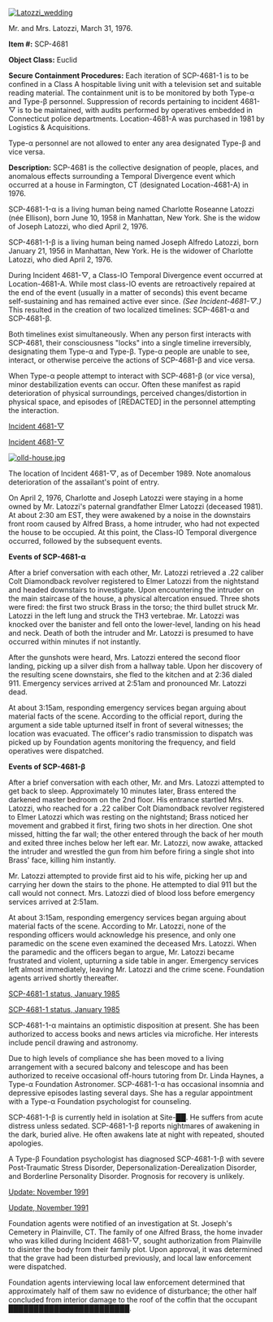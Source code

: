 [![Latozzi_wedding](http://scp-wiki.wdfiles.com/local--resized-images/scp-4681/Latozzi_wedding/medium.jpg)](http://www.scp-wiki.net/local--files/scp-4681/Latozzi_wedding)

Mr. and Mrs. Latozzi, March 31, 1976.

**Item #:** SCP-4681

**Object Class:** Euclid

**Secure Containment Procedures:** Each iteration of SCP-4681-1 is to be confined in a Class A hospitable living unit with a television set and suitable reading material. The containment unit is to be monitored by both Type-α and Type-β personnel. Suppression of records pertaining to incident 4681-▽ is to be maintained, with audits performed by operatives embedded in Connecticut police departments. Location-4681-A was purchased in 1981 by Logistics & Acquisitions.

Type-α personnel are not allowed to enter any area designated Type-β and vice versa.

**Description:** SCP-4681 is the collective designation of people, places, and anomalous effects surrounding a Temporal Divergence event which occurred at a house in Farmington, CT (designated Location-4681-A) in 1976.

SCP-4681-1-α is a living human being named Charlotte Roseanne Latozzi (née Ellison), born June 10, 1958 in Manhattan, New York. She is the widow of Joseph Latozzi, who died April 2, 1976.

SCP-4681-1-β is a living human being named Joseph Alfredo Latozzi, born January 21, 1956 in Manhattan, New York. He is the widower of Charlotte Latozzi, who died April 2, 1976.

During Incident 4681-▽, a Class-IO Temporal Divergence event occurred at Location-4681-A. While most class-IO events are retroactively repaired at the end of the event (usually in a matter of seconds) this event became self-sustaining and has remained active ever since. _(See Incident-4681-▽.)_ This resulted in the creation of two localized timelines: SCP-4681-α and SCP-4681-β.

Both timelines exist simultaneously. When any person first interacts with SCP-4681, their consciousness "locks" into a single timeline irreversibly, designating them Type-α and Type-β. Type-α people are unable to see, interact, or otherwise perceive the actions of SCP-4681-β and vice versa.

When Type-α people attempt to interact with SCP-4681-β (or vice versa), minor destabilization events can occur. Often these manifest as rapid deterioration of physical surroundings, perceived changes/distortion in physical space, and episodes of \[REDACTED\] in the personnel attempting the interaction.

[Incident 4681-▽](javascript:;)

[Incident 4681-▽](javascript:;)

[![olld-house.jpg](http://scp-wiki.wdfiles.com/local--files/scp-4681/olld-house.jpg)](http://www.scp-wiki.net/local--files/scp-4681/olld-house.jpg)

The location of Incident 4681-▽, as of December 1989. Note anomalous deterioration of the assailant's point of entry.

On April 2, 1976, Charlotte and Joseph Latozzi were staying in a home owned by Mr. Latozzi's paternal grandfather Elmer Latozzi (deceased 1981). At about 2:30 am EST, they were awakened by a noise in the downstairs front room caused by Alfred Brass, a home intruder, who had not expected the house to be occupied. At this point, the Class-IO Temporal divergence occurred, followed by the subsequent events.

**Events of SCP-4681-α**

After a brief conversation with each other, Mr. Latozzi retrieved a .22 caliber Colt Diamondback revolver registered to Elmer Latozzi from the nightstand and headed downstairs to investigate. Upon encountering the intruder on the main staircase of the house, a physical altercation ensued. Three shots were fired: the first two struck Brass in the torso; the third bullet struck Mr. Latozzi in the left lung and struck the TH3 vertebrae. Mr. Latozzi was knocked over the banister and fell onto the lower-level, landing on his head and neck. Death of both the intruder and Mr. Latozzi is presumed to have occurred within minutes if not instantly.

After the gunshots were heard, Mrs. Latozzi entered the second floor landing, picking up a silver dish from a hallway table. Upon her discovery of the resulting scene downstairs, she fled to the kitchen and at 2:36 dialed 911. Emergency services arrived at 2:51am and pronounced Mr. Latozzi dead.

At about 3:15am, responding emergency services began arguing about material facts of the scene. According to the official report, during the argument a side table upturned itself in front of several witnesses; the location was evacuated. The officer's radio transmission to dispatch was picked up by Foundation agents monitoring the frequency, and field operatives were dispatched.

**Events of SCP-4681-β**

After a brief conversation with each other, Mr. and Mrs. Latozzi attempted to get back to sleep. Approximately 10 minutes later, Brass entered the darkened master bedroom on the 2nd floor. His entrance startled Mrs. Latozzi, who reached for a .22 caliber Colt Diamondback revolver registered to Elmer Latozzi which was resting on the nightstand; Brass noticed her movement and grabbed it first, firing two shots in her direction. One shot missed, hitting the far wall; the other entered through the back of her mouth and exited three inches below her left ear. Mr. Latozzi, now awake, attacked the intruder and wrestled the gun from him before firing a single shot into Brass' face, killing him instantly.

Mr. Latozzi attempted to provide first aid to his wife, picking her up and carrying her down the stairs to the phone. He attempted to dial 911 but the call would not connect. Mrs. Latozzi died of blood loss before emergency services arrived at 2:51am.

At about 3:15am, responding emergency services began arguing about material facts of the scene. According to Mr. Latozzi, none of the responding officers would acknowledge his presence, and only one paramedic on the scene even examined the deceased Mrs. Latozzi. When the paramedic and the officers began to argue, Mr. Latozzi became frustrated and violent, upturning a side table in anger. Emergency services left almost immediately, leaving Mr. Latozzi and the crime scene. Foundation agents arrived shortly thereafter.

[SCP-4681-1 status, January 1985](javascript:;)

[SCP-4681-1 status, January 1985](javascript:;)

SCP-4681-1-α maintains an optimistic disposition at present. She has been authorized to access books and news articles via microfiche. Her interests include pencil drawing and astronomy.

Due to high levels of compliance she has been moved to a living arrangement with a secured balcony and telescope and has been authorized to receive occasional off-hours tutoring from Dr. Linda Haynes, a Type-α Foundation Astronomer. SCP-4681-1-α has occasional insomnia and depressive episodes lasting several days. She has a regular appointment with a Type-α Foundation psychologist for counseling.

SCP-4681-1-β is currently held in isolation at Site-██. He suffers from acute distress unless sedated. SCP-4681-1-β reports nightmares of awakening in the dark, buried alive. He often awakens late at night with repeated, shouted apologies.

A Type-β Foundation psychologist has diagnosed SCP-4681-1-β with severe Post-Traumatic Stress Disorder, Depersonalization-Derealization Disorder, and Borderline Personality Disorder. Prognosis for recovery is unlikely.

[Update: November 1991](javascript:;)

[Update, November 1991](javascript:;)

Foundation agents were notified of an investigation at St. Joseph's Cemetery in Plainville, CT. The family of one Alfred Brass, the home invader who was killed during Incident 4681-▽, sought authorization from Plainville to disinter the body from their family plot. Upon approval, it was determined that the grave had been disturbed previously, and local law enforcement were dispatched.

Foundation agents interviewing local law enforcement determined that approximately half of them saw no evidence of disturbance; the other half concluded from interior damage to the roof of the coffin that the occupant ████████████████████████.